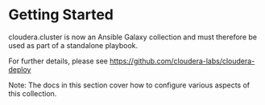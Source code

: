# Getting Started

cloudera.cluster is now an Ansible Galaxy collection and must therefore be used as part of a standalone playbook.

For further details, please see https://github.com/cloudera-labs/cloudera-deploy

Note: The docs in this section cover how to configure various aspects of this collection.
